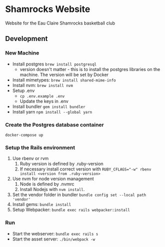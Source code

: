 # Shamrocks Website
Website for the Eau Claire Shamrocks basketball club

## Development

### New Machine
- Install postgres `brew install postgresql`
  - version doesn't matter - this is to install the postgres libraries on the machine. The version will be set by Docker
- Install mimetypes: `brew install shared-mime-info`
- Install nvm: `brew install nvm`
- Setup .env
  - `cp .env.example .env`
  - Update the keys in .env
- Install bundler `gem install bundler`
- Install yarn `npm install --global yarn`

### Create the Postgres database container
```
docker-compose up
```

### Setup the Rails environment
1. Use rbenv or rvm
   1. Ruby version is defined by .ruby-version
   1. If necessary install correct version with `RUBY_CFLAGS="-w" rbenv install <version from .ruby-version>`
1. Use nvm for node version management
   1. Node is defined by .nvmrc
   1. Install Nodejs with `nvm install`.
1. Set the vendor folder in bundler `bundle config set --local path 'vendor'`
1. Install gems: `bundle install`
1. Setup Webpacker: `bundle exec rails webpacker:install`

### Run
- Start the webserver: `bundle exec rails s`
- Start the asset server: `./bin/webpack -w`
